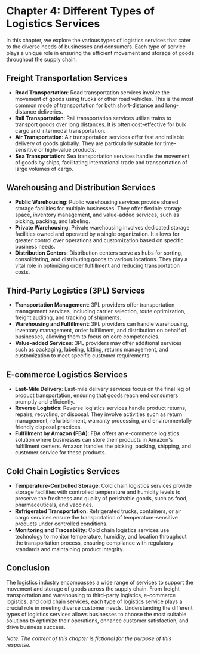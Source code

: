 Chapter 4: Different Types of Logistics Services
================================================

In this chapter, we explore the various types of logistics services that cater to the diverse needs of businesses and consumers. Each type of service plays a unique role in ensuring the efficient movement and storage of goods throughout the supply chain.

Freight Transportation Services
-------------------------------

* **Road Transportation**: Road transportation services involve the movement of goods using trucks or other road vehicles. This is the most common mode of transportation for both short-distance and long-distance deliveries.
* **Rail Transportation**: Rail transportation services utilize trains to transport goods over long distances. It is often cost-effective for bulk cargo and intermodal transportation.
* **Air Transportation**: Air transportation services offer fast and reliable delivery of goods globally. They are particularly suitable for time-sensitive or high-value products.
* **Sea Transportation**: Sea transportation services handle the movement of goods by ships, facilitating international trade and transportation of large volumes of cargo.

Warehousing and Distribution Services
-------------------------------------

* **Public Warehousing**: Public warehousing services provide shared storage facilities for multiple businesses. They offer flexible storage space, inventory management, and value-added services, such as picking, packing, and labeling.
* **Private Warehousing**: Private warehousing involves dedicated storage facilities owned and operated by a single organization. It allows for greater control over operations and customization based on specific business needs.
* **Distribution Centers**: Distribution centers serve as hubs for sorting, consolidating, and distributing goods to various locations. They play a vital role in optimizing order fulfillment and reducing transportation costs.

Third-Party Logistics (3PL) Services
------------------------------------

* **Transportation Management**: 3PL providers offer transportation management services, including carrier selection, route optimization, freight auditing, and tracking of shipments.
* **Warehousing and Fulfillment**: 3PL providers can handle warehousing, inventory management, order fulfillment, and distribution on behalf of businesses, allowing them to focus on core competencies.
* **Value-added Services**: 3PL providers may offer additional services such as packaging, labeling, kitting, returns management, and customization to meet specific customer requirements.

E-commerce Logistics Services
-----------------------------

* **Last-Mile Delivery**: Last-mile delivery services focus on the final leg of product transportation, ensuring that goods reach end consumers promptly and efficiently.
* **Reverse Logistics**: Reverse logistics services handle product returns, repairs, recycling, or disposal. They involve activities such as return management, refurbishment, warranty processing, and environmentally friendly disposal practices.
* **Fulfillment by Amazon (FBA)**: FBA offers an e-commerce logistics solution where businesses can store their products in Amazon's fulfillment centers. Amazon handles the picking, packing, shipping, and customer service for these products.

Cold Chain Logistics Services
-----------------------------

* **Temperature-Controlled Storage**: Cold chain logistics services provide storage facilities with controlled temperature and humidity levels to preserve the freshness and quality of perishable goods, such as food, pharmaceuticals, and vaccines.
* **Refrigerated Transportation**: Refrigerated trucks, containers, or air cargo services ensure the transportation of temperature-sensitive products under controlled conditions.
* **Monitoring and Traceability**: Cold chain logistics services use technology to monitor temperature, humidity, and location throughout the transportation process, ensuring compliance with regulatory standards and maintaining product integrity.

Conclusion
----------

The logistics industry encompasses a wide range of services to support the movement and storage of goods across the supply chain. From freight transportation and warehousing to third-party logistics, e-commerce logistics, and cold chain services, each type of logistics service plays a crucial role in meeting diverse customer needs. Understanding the different types of logistics services allows businesses to choose the most suitable solutions to optimize their operations, enhance customer satisfaction, and drive business success.

*Note: The content of this chapter is fictional for the purpose of this response.*
